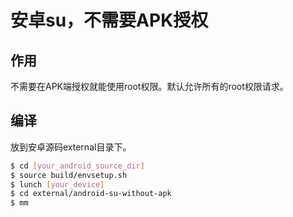 # 安卓su，不需要APK授权

## 作用
不需要在APK端授权就能使用root权限。默认允许所有的root权限请求。

## 编译
放到安卓源码external目录下。
``` bash
$ cd [your_android_source_dir]
$ source build/envsetup.sh
$ lunch [your_device]
$ cd external/android-su-without-apk
$ mm
```